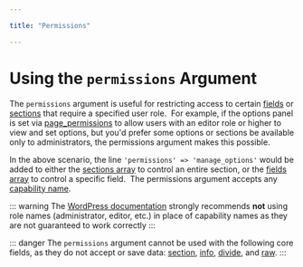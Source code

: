 ```yaml
---

title: "Permissions" 

---
```


# Using the `permissions` Argument

The `permissions` argument is useful for restricting access to certain [fields](../objects/field.md) or [sections](../objects/section.md)
that require a specified user role.  For example, if the options panel is set via [page_permissions](../global_arguments.md#page-permissions)
to allow users with an editor role or higher to view and set options, but you'd prefer some options or sections be 
available only to administrators, the permissions argument makes this possible.

In the above scenario, the line `'permissions' => 'manage_options'` would be added to either the [sections array](../objects/section.md) 
to control an entire section, or the [fields array](../objects/field.md) to control a specific field.  The permissions 
argument accepts any [capability name](https://wordpress.org/support/article/roles-and-capabilities/).

::: warning
The [WordPress documentation](https://core.trac.wordpress.org/ticket/22624) strongly recommends **not** using role names (administrator, editor, etc.) in place of capability names as 
they are not guaranteed to work correctly
:::

::: danger
The `permissions` argument cannot be used with the following core fields, as they do not accept or save data: 
[section](../../core-fields/section.md), [info](../../core-fields/info.md), [divide](../../core-fields/divide.md), and 
[raw](../../core-fields/raw.md).
:::

